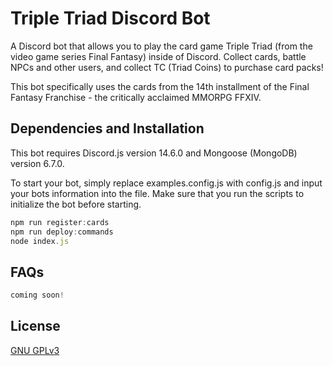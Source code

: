 # Triple Triad Discord Bot

A Discord bot that allows you to play the card game Triple Triad (from the video game series Final Fantasy) inside of Discord. Collect cards, battle NPCs and other users, and collect TC (Triad Coins) to purchase card packs!

This bot specifically uses the cards from the 14th installment of the Final Fantasy Franchise - the critically acclaimed MMORPG FFXIV.

## Dependencies and Installation

This bot requires Discord.js version 14.6.0 and Mongoose (MongoDB) version 6.7.0.

To start your bot, simply replace examples.config.js with config.js and input your bots information into the file. Make sure that you run the scripts to initialize the bot before starting.
```javascript
npm run register:cards
npm run deploy:commands
node index.js
```

## FAQs

```javascript
coming soon!
```

## License

[GNU GPLv3](https://choosealicense.com/licenses/gpl-3.0/)